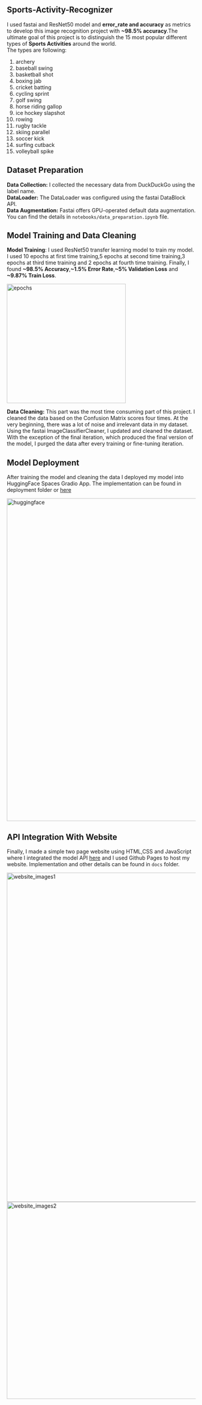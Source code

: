 ## Sports-Activity-Recognizer
I used fastai and ResNet50 model and **error_rate and accuracy** as metrics to develop this image recognition project with **~98.5% accuracy**.The ultimate goal of this project is to distinguish the 15 most popular different types of **Sports Activities** around the world.<br/>
The types are following:
1. archery
2. baseball swing
3. basketball shot
4. boxing jab
5. cricket batting
6. cycling sprint
7. golf swing
8. horse riding gallop
9. ice hockey slapshot
10. rowing
11. rugby tackle
12. skiing parallel
13. soccer kick
14. surfing cutback
15. volleyball spike

## Dataset Preparation
**Data Collection:** I collected the necessary data from DuckDuckGo using the label name.<br/>
**DataLoader:** The DataLoader was configured using the fastai DataBlock API.<br/>
**Data Augmentation:** Fastai offers GPU-operated default data augmentation. You can find the details in ```notebooks/data_preparation.ipynb``` file.<br/>

## Model Training and Data Cleaning
**Model Training**: I used ResNet50 transfer learning model to train my model. I used 10 epochs at first time training,5 epochs at second time training,3 epochs at third time training and 2 epochs at fourth time training. Finally, I found **~98.5% Accuracy**,**~1.5% Error Rate**,**~5% Validation Loss** and **~9.87% Train Loss**.

<img width="317" alt="epochs" src="https://github.com/armanulalam/Sports-Activity-Recognizer/assets/65443530/338f98df-8db5-4f8c-87f1-d43e8308e3b8">

**Data Cleaning:** This part was the most time consuming part of this project. I cleaned the data based on the Confusion Matrix scores four times. At the very beginning, there was a lot of noise and irrelevant data in my dataset. Using the fastai ImageClassifierCleaner, I updated and cleaned the dataset. With the exception of the final iteration, which produced the final version of the model, I purged the data after every training or fine-tuning iteration.

## Model Deployment
After training the model and cleaning the data I deployed my model into HuggingFace Spaces Gradio App. The implementation can be found in deployment folder or [here](https://huggingface.co/spaces/Armanul/sports-activity-recognizer)

<img width="858" alt="huggingface" src="https://github.com/armanulalam/Sports-Activity-Recognizer/assets/65443530/91de728a-fc81-4149-b32f-393df3694847">

## API Integration With Website
Finally, I made a simple two page website using HTML,CSS and JavaScript where I integrated the model API [here](https://armanulalam.github.io/Sports-Activity-Recognizer/) and I used Github Pages to host my website. Implementation and other details can be found in ```docs``` folder.

<img width="875" alt="website_images1" src="https://github.com/armanulalam/Sports-Activity-Recognizer/assets/65443530/14d97452-129b-41c4-b655-1753230e1292">


<img width="524" alt="website_images2" src="https://github.com/armanulalam/Sports-Activity-Recognizer/assets/65443530/1198b937-707b-4c7e-81e6-f15e17d9ea3b">


